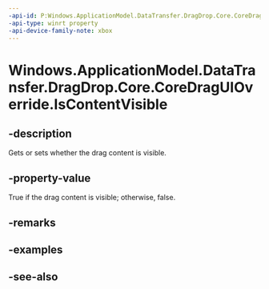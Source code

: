 ```yaml
---
-api-id: P:Windows.ApplicationModel.DataTransfer.DragDrop.Core.CoreDragUIOverride.IsContentVisible
-api-type: winrt property
-api-device-family-note: xbox
---
```


<!-- Property syntax
public bool IsContentVisible { get;  set; }
-->

# Windows.ApplicationModel.DataTransfer.DragDrop.Core.CoreDragUIOverride.IsContentVisible

## -description
Gets or sets whether the drag content is visible.

## -property-value
True if the drag content is visible; otherwise, false.

## -remarks

## -examples

## -see-also
